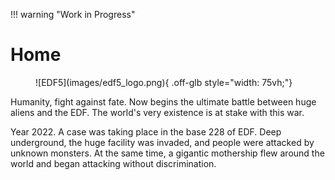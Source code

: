!!! warning "Work in Progress"

# Home

<figure markdown>
  ![EDF5](images/edf5_logo.png){ .off-glb style="width: 75vh;"}
</figure>

Humanity, fight against fate.
Now begins the ultimate battle between huge aliens and the EDF.
The world's very existence is at stake with this war.

Year 2022.
A case was taking place in the base 228 of EDF.
Deep underground, the huge facility was invaded, and people were attacked by unknown monsters.
At the same time, a gigantic mothership flew around the world and began attacking without discrimination.
